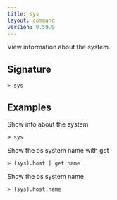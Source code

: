 ```yaml
---
title: sys
layout: command
version: 0.59.0
---
```


View information about the system.

## Signature

```> sys ```

## Examples

Show info about the system
```shell
> sys
```

Show the os system name with get
```shell
> (sys).host | get name
```

Show the os system name
```shell
> (sys).host.name
```
